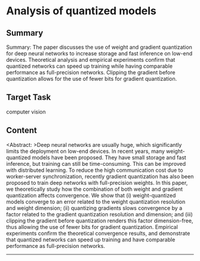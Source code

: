 # Analysis of quantized models

## Summary

Summary: The paper discusses the use of weight and gradient quantization for deep neural networks to increase storage and fast inference on low-end devices. Theoretical analysis and empirical experiments confirm that quantized networks can speed up training while having comparable performance as full-precision networks. Clipping the gradient before quantization allows for the use of fewer bits for gradient quantization.


## Target Task

computer vision

## Content

<Abstract: >Deep neural networks are usually huge, which significantly limits the deployment on low-end devices. In recent years, many weight-quantized models have been proposed. They have small storage and fast inference, but training can still be time-consuming. This can be improved with distributed learning. To reduce the high communication cost due to worker-server synchronization, recently gradient quantization has also been proposed to train deep networks with full-precision weights. In this paper, we theoretically study how the combination of both weight and gradient quantization affects convergence. We show that (i) weight-quantized models converge to an error related to the weight quantization resolution and weight dimension; (ii) quantizing gradients slows convergence by a factor related to the gradient quantization resolution and dimension; and (iii) clipping the gradient before quantization renders this factor dimension-free, thus allowing the use of fewer bits for gradient quantization. Empirical experiments confirm the theoretical convergence results, and demonstrate that quantized networks can speed up training and have comparable performance as full-precision networks.



---

